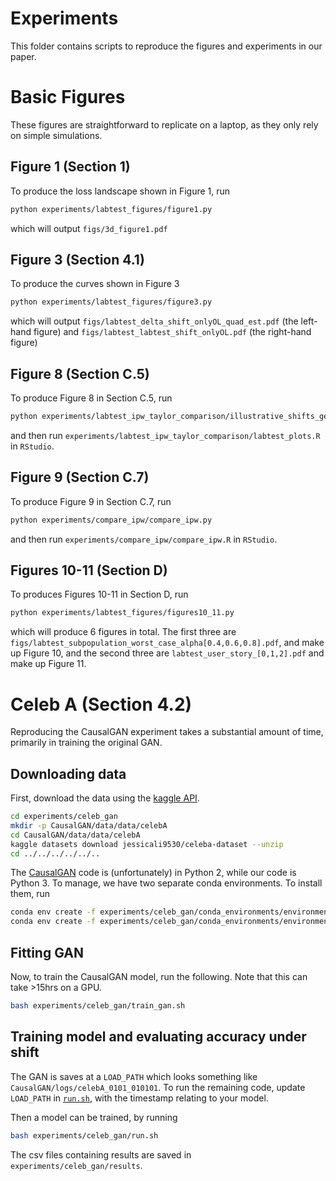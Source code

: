 # Experiments

This folder contains scripts to reproduce the figures and experiments in our paper.

# Basic Figures 
These figures are straightforward to replicate on a laptop, as they only rely on simple simulations.

## Figure 1 (Section 1)

To produce the loss landscape shown in Figure 1, run
```bash
python experiments/labtest_figures/figure1.py
```
which will output `figs/3d_figure1.pdf`

## Figure 3 (Section 4.1)

To produce the curves shown in Figure 3
```bash
python experiments/labtest_figures/figure3.py
```
which will output `figs/labtest_delta_shift_onlyOL_quad_est.pdf` (the left-hand figure) and `figs/labtest_labtest_shift_onlyOL.pdf` (the right-hand figure)

## Figure 8 (Section C.5)
To produce Figure 8 in Section C.5, run
```bash
python experiments/labtest_ipw_taylor_comparison/illustrative_shifts_get_variance.py
```
and then run `experiments/labtest_ipw_taylor_comparison/labtest_plots.R` in `RStudio`. 

## Figure 9 (Section C.7)
To produce Figure 9 in Section C.7, run
```bash
python experiments/compare_ipw/compare_ipw.py
```
and then run `experiments/compare_ipw/compare_ipw.R` in `RStudio`. 

## Figures 10-11 (Section D)
To produces Figures 10-11 in Section D, run 
```bash
python experiments/labtest_figures/figures10_11.py
```
which will produce 6 figures in total.  The first three are `figs/labtest_subpopulation_worst_case_alpha[0.4,0.6,0.8].pdf`, and make up Figure 10, and the second three are `labtest_user_story_[0,1,2].pdf` and make up Figure 11.

# Celeb A (Section 4.2)
Reproducing the CausalGAN experiment takes a substantial amount of time, primarily in training the original GAN.

## Downloading data
First, download the data using the [kaggle API](https://github.com/Kaggle/kaggle-api). 
```bash
cd experiments/celeb_gan
mkdir -p CausalGAN/data/data/celebA
cd CausalGAN/data/data/celebA
kaggle datasets download jessicali9530/celeba-dataset --unzip
cd ../../../../../..
```

The [CausalGAN](https://github.com/mkocaoglu/CausalGAN) code is (unfortunately) in Python 2, while our code is Python 3. To manage, we have two separate conda environments. To install them, run
```bash
conda env create -f experiments/celeb_gan/conda_environments/environment_CausalGAN.yml
conda env create -f experiments/celeb_gan/conda_environments/environment_shift_gradient.yml
```

## Fitting GAN
Now, to train the CausalGAN model, run the following.  Note that this can take >15hrs on a GPU.
```bash
bash experiments/celeb_gan/train_gan.sh
```

## Training model and evaluating accuracy under shift
The GAN is saves at a `LOAD_PATH` which looks something like `CausalGAN/logs/celebA_0101_010101`. To run the remaining code, update `LOAD_PATH` in [`run.sh`](some_bash_scripts/run.sh), with the timestamp relating to your model. 

Then a model can be trained, by running
```bash
bash experiments/celeb_gan/run.sh
```
The csv files containing results are saved in `experiments/celeb_gan/results`.
